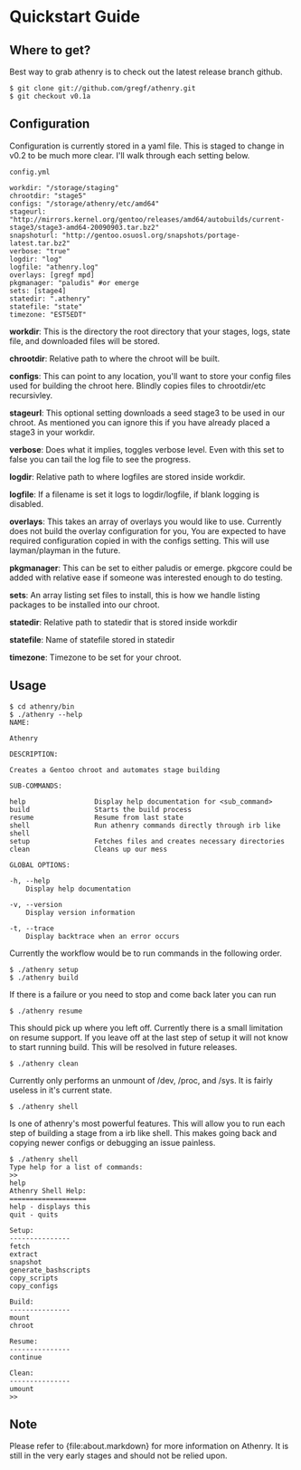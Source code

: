 Quickstart Guide
================

Where to get?
------------

Best way to grab athenry is to check out the latest release branch github.

    $ git clone git://github.com/gregf/athenry.git
    $ git checkout v0.1a

Configuration
-------------

Configuration is currently stored in a yaml file. This is staged to change in
v0.2 to be much more clear. I'll walk through each setting below.

`config.yml`

    workdir: "/storage/staging"
    chrootdir: "stage5"
    configs: "/storage/athenry/etc/amd64"
    stageurl: "http://mirrors.kernel.org/gentoo/releases/amd64/autobuilds/current-stage3/stage3-amd64-20090903.tar.bz2"
    snapshoturl: "http://gentoo.osuosl.org/snapshots/portage-latest.tar.bz2"
    verbose: "true"
    logdir: "log"
    logfile: "athenry.log"
    overlays: [gregf mpd]
    pkgmanager: "paludis" #or emerge
    sets: [stage4]
    statedir: ".athenry"
    statefile: "state"
    timezone: "EST5EDT"

**workdir**: This is the directory the root directory that your stages, logs,
state file, and downloaded files will be stored.  

**chrootdir**: Relative path to where the chroot will be built.  

**configs**: This can point to any location, you'll want to store your config
files used for building the chroot here. Blindly copies files to chrootdir/etc
recursivley.  

**stageurl**: This optional setting downloads a seed stage3 to be used in our
chroot. As mentioned you can ignore this if you have already placed a stage3 in
your workdir.  

**verbose**: Does what it implies, toggles verbose level. Even with this set to
false you can tail the log file to see the progress.  

**logdir**: Relative path to where logfiles are stored inside workdir.  

**logfile**: If a filename is set it logs to logdir/logfile, if blank logging is
disabled.  

**overlays**: This takes an array of overlays you would like to use. Currently
does not build the overlay configuration for you, You are expected to have
required configuration copied in with the configs setting. This will use
layman/playman in the future.  

**pkgmanager**: This can be set to either paludis or emerge. pkgcore could be
added with relative ease if someone was interested enough to do testing.

**sets**: An array listing set files to install, this is how we handle listing
packages to be installed into our chroot.  

**statedir**: Relative path to statedir that is stored inside workdir  

**statefile**: Name of statefile stored in statedir

**timezone**: Timezone to be set for your chroot.

Usage
-----

    $ cd athenry/bin
    $ ./athenry --help
    NAME:

    Athenry 

    DESCRIPTION:

    Creates a Gentoo chroot and automates stage building

    SUB-COMMANDS:

    help                 Display help documentation for <sub_command>
    build                Starts the build process
    resume               Resume from last state
    shell                Run athenry commands directly through irb like shell
    setup                Fetches files and creates necessary directories
    clean                Cleans up our mess

    GLOBAL OPTIONS:

    -h, --help
        Display help documentation

    -v, --version
        Display version information

    -t, --trace
        Display backtrace when an error occurs

Currently the workflow would be to run commands in the following order.

    $ ./athenry setup
    $ ./athenry build

If there is a failure or you need to stop and come back later you can run

    $ ./athenry resume

This should pick up where you left off. Currently there is a small limitation on
resume support. If you leave off at the last step of setup it will not know to
start running build. This will be resolved in future releases.

    $ ./athenry clean

Currently only performs an unmount of /dev, /proc, and /sys. It is fairly
useless in it's current state.

    $ ./athenry shell

Is one of athenry's most powerful features. This will allow you to run each
step of building a stage from a irb like shell. This makes going back and
copying newer configs or debugging an issue painless.

    $ ./athenry shell
    Type help for a list of commands:
    >>
    help
    Athenry Shell Help:
    ===================
    help - displays this
    quit - quits

    Setup:
    ---------------
    fetch
    extract
    snapshot
    generate_bashscripts
    copy_scripts
    copy_configs

    Build:
    ---------------
    mount
    chroot

    Resume:
    ---------------
    continue

    Clean:
    ---------------
    umount
    >>

Note
----

Please refer to {file:about.markdown} for more information on Athenry. It is still in the
very early stages and should not be relied upon. 
